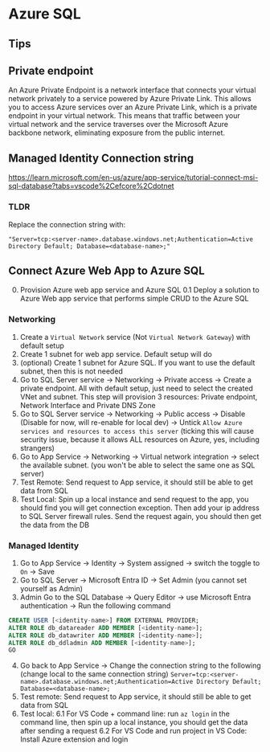 # Azure SQL

## Tips

###

## Private endpoint

An Azure Private Endpoint is a network interface that connects your virtual network privately to a service powered by Azure Private Link. This allows you to access Azure services over an Azure Private Link, which is a private endpoint in your virtual network. This means that traffic between your virtual network and the service traverses over the Microsoft Azure backbone network, eliminating exposure from the public internet.

## Managed Identity Connection string

https://learn.microsoft.com/en-us/azure/app-service/tutorial-connect-msi-sql-database?tabs=vscode%2Cefcore%2Cdotnet

### TLDR

Replace the connection string with:

`"Server=tcp:<server-name>.database.windows.net;Authentication=Active Directory Default; Database=<database-name>;"`

## Connect Azure Web App to Azure SQL

0. Provision Azure web app service and Azure SQL
   0.1 Deploy a solution to Azure Web app service that performs simple CRUD to the Azure SQL

### Networking

1. Create a `Virtual Network` service (Not `Virtual Network Gateway`) with default setup
2. Create 1 subnet for web app service. Default setup will do
3. (optional) Create 1 subnet for Azure SQL. If you want to use the default subnet, then this is not needed
4. Go to SQL Server service -> Networking -> Private access -> Create a private endpoint. All with default setup, just need to select the created VNet and subnet. This step will provision 3 resources: Private endpoint, Network Interface and Private DNS Zone
5. Go to SQL Server service -> Networking -> Public access -> Disable (Disable for now, will re-enable for local dev) -> Untick `Allow Azure services and resources to access this server` (ticking this will cause security issue, because it allows ALL resources on Azure, yes, including strangers)
6. Go to App Service -> Networking -> Virtual network integration -> select the available subnet. (you won't be able to select the same one as SQL server)
7. Test Remote: Send request to App service, it should still be able to get data from SQL
8. Test Local: Spin up a local instance and send request to the app, you should find you will get connection exception. Then add your ip address to SQL Server firewall rules. Send the request again, you should then get the data from the DB

### Managed Identity

1. Go to App Service -> Identity -> System assigned -> switch the toggle to `On` -> Save
2. Go to SQL Server -> Microsoft Entra ID -> Set Admin (you cannot set yourself as Admin)
3. Admin Go to the SQL Database -> Query Editor -> use Microsoft Entra authentication -> Run the following command

```SQL
CREATE USER [<identity-name>] FROM EXTERNAL PROVIDER;
ALTER ROLE db_datareader ADD MEMBER [<identity-name>];
ALTER ROLE db_datawriter ADD MEMBER [<identity-name>];
ALTER ROLE db_ddladmin ADD MEMBER [<identity-name>];
GO
```

4. Go back to App Service -> Change the connection string to the following (change local to the same connection string)
   `Server=tcp:<server-name>.database.windows.net;Authentication=Active Directory Default; Database=<database-name>;`
5. Test remote: Send request to App service, it should still be able to get data from SQL
6. Test local:
   6.1 For VS Code + command line: run `az login` in the command line, then spin up a local instance, you should get the data after sending a request
   6.2 For VS Code and run project in VS Code: Install Azure extension and login
